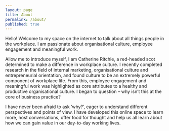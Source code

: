 ```yaml
---
layout: page
title: About
permalink: /about/
published: true
---
```


Hello! Welcome to my space on the internet to talk about all things people in the workplace. I am passionate about organisational culture, employee engagement and meaningful work.

Allow me to introduce myself, I am Catherine Ritchie, a red-headed scot determined to make a difference in workplace culture. I recently completed research in the field of internal marketing, organisational culture and entrepreneurial orientation, and found culture to be an extremely powerful component of workplace life. From this, employee engagement and meaningful work was highlighted as core attributes to a healthy and productive organisational culture. I began to question – why isn’t this at the core of business practice? 

I have never been afraid to ask ‘why?’, eager to understand different perspectives and points of view. I have developed this online space to learn more, host conversations, offer food for thought and help us all learn about how we can gain value in our day-to-day working lives.